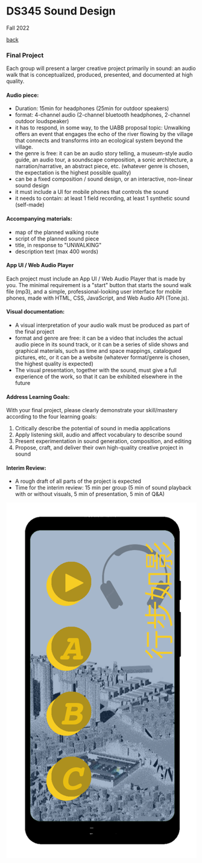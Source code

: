 # DS345 Sound Design
Fall 2022  

[back](index.md)  

### Final Project

Each group will present a larger creative project primarily in sound: an audio walk that is conceptualized, produced, presented, and documented at high quality.  

#### Audio piece:
- Duration: 15min for headphones (25min for outdoor speakers)
- format: 4-channel audio (2-channel bluetooth headphones, 2-channel outdoor loudspeaker)
- it has to respond, in some way, to the UABB proposal topic: Unwalking offers an event that engages the echo of the river flowing by the village that connects and transforms into an ecological system beyond the village. 
- the genre is free: it can be an audio story telling, a museum-style audio guide, an audio tour, a soundscape composition, a sonic architecture, a narration/narrative, an abstract piece, etc. (whatever genre is chosen, the expectation is the highest possible quality)
- can be a fixed composition / sound design, or an interactive, non-linear sound design
- it must include a UI for mobile phones that controls the sound
- it needs to contain: at least 1 field recording, at least 1 synthetic sound (self-made)

#### Accompanying materials:
- map of the planned walking route
- script of the planned sound piece
- title, in response to "UNWALKING"
- description text (max 400 words)
  
#### App UI / Web Audio Player
Each project must include an App UI / Web Audio Player that is made by you. The minimal requirement is a "start" button that starts the sound walk file (mp3), and a simple, professional-looking user interface for mobile phones, made with HTML, CSS, JavaScript, and Web Audio API (Tone.js).

#### Visual documentation:
- A visual interpretation of your audio walk must be produced as part of the final project
- format and genre are free: it can be a video that includes the actual audio piece in its sound track, or it can be a series of slide shows and graphical materials, such as time and space mappings, catalogued pictures, etc, or it can be a website (whatever format/genre is chosen, the highest quality is expected)
- The visual presentation, together with the sound, must give a full experience of the work, so that it can be exhibited elsewhere in the future

#### Address Learning Goals:
With your final project, please clearly demonstrate your skill/mastery according to the four learning goals:
1.	Critically describe the potential of sound in media applications
2.	Apply listening skill, audio and affect vocabulary to describe sound
3.	Present experimentation in sound generation, composition, and editing
4.	Propose, craft, and deliver their own high-quality creative project in sound

#### Interim Review:
- A rough draft of all parts of the project is expected
- Time for the interim review: 15 min per group (5 min of sound playback with or without visuals, 5 min of presentation, 5 min of Q&A)

![Mockup of UI for Sound Walk](mockup-UI.png)  
